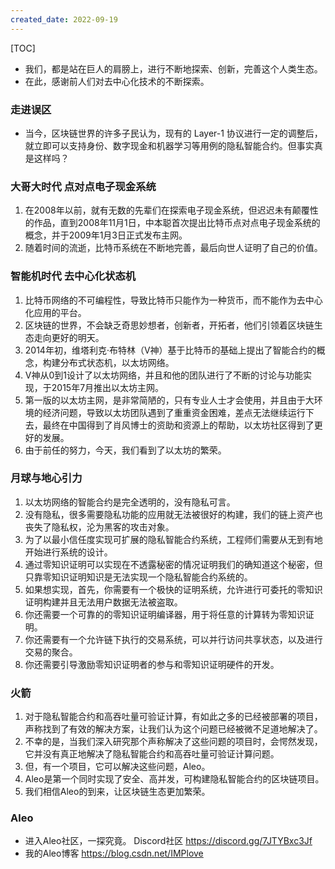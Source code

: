 ```yaml
---
created_date: 2022-09-19
---
```


[TOC]

- 我们，都是站在巨人的肩膀上，进行不断地探索、创新，完善这个人类生态。
- 在此，感谢前人们对去中心化技术的不断探索。

### 走进误区
- 当今，区块链世界的许多子民认为，现有的 Layer-1 协议进行一定的调整后，就立即可以支持身份、数字现金和机器学习等用例的隐私智能合约。但事实真是这样吗？

### 大哥大时代 点对点电子现金系统
1. 在2008年以前，就有无数的先辈们在探索电子现金系统，但迟迟未有颠覆性的作品，直到2008年11月1日，中本聪首次提出比特币点对点电子现金系统的概念，并于2009年1月3日正式发布主网。
2. 随着时间的流逝，比特币系统在不断地完善，最后向世人证明了自己的价值。

### 智能机时代 去中心化状态机
1. 比特币网络的不可编程性，导致比特币只能作为一种货币，而不能作为去中心化应用的平台。
2. 区块链的世界，不会缺乏奇思妙想者，创新者，开拓者，他们引领着区块链生态走向更好的明天。
3. 2014年初，维塔利克·布特林（V神）基于比特币的基础上提出了智能合约的概念，构建分布式状态机，以太坊网络。
4. V神从0到1设计了以太坊网络，并且和他的团队进行了不断的讨论与功能实现，于2015年7月推出以太坊主网。 
5. 第一版的以太坊主网，是非常简陋的，只有专业人士才会使用，并且由于大环境的经济问题，导致以太坊团队遇到了重重资金困难，差点无法继续运行下去，最终在中国得到了肖风博士的资助和资源上的帮助，以太坊社区得到了更好的发展。
6. 由于前任的努力，今天，我们看到了以太坊的繁荣。

### 月球与地心引力
1. 以太坊网络的智能合约是完全透明的，没有隐私可言。
2. 没有隐私，很多需要隐私功能的应用就无法被很好的构建，我们的链上资产也丧失了隐私权，沦为黑客的攻击对象。
3. 为了以最小信任度实现可扩展的隐私智能合约系统，工程师们需要从无到有地开始进行系统的设计。
4. 通过零知识证明可以实现在不透露秘密的情况证明我们的确知道这个秘密，但只靠零知识证明知识是无法实现一个隐私智能合约系统的。
5. 如果想实现，首先，你需要有一个极快的证明系统，允许进行可委托的零知识证明构建并且无法用户数据无法被盗取。
6. 你还需要一个可靠的的零知识证明编译器，用于将任意的计算转为零知识证明。
7. 你还需要有一个允许链下执行的交易系统，可以并行访问共享状态，以及进行交易的聚合。
8. 你还需要引导激励零知识证明者的参与和零知识证明硬件的开发。

### 火箭
1. 对于隐私智能合约和高吞吐量可验证计算，有如此之多的已经被部署的项目，声称找到了有效的解决方案，让我们认为这个问题已经被微不足道地解决了。
2. 不幸的是，当我们深入研究那个声称解决了这些问题的项目时，会愕然发现，它并没有真正地解决了隐私智能合约和高吞吐量可验证计算问题。
3. 但，有一个项目，它可以解决这些问题，Aleo。
4. Aleo是第一个同时实现了安全、高并发，可构建隐私智能合约的区块链项目。
5. 我们相信Aleo的到来，让区块链生态更加繁荣。

### Aleo
- 进入Aleo社区，一探究竟。 Discord社区 https://discord.gg/7JTYBxc3Jf
- 我的Aleo博客 https://blog.csdn.net/IMPlove